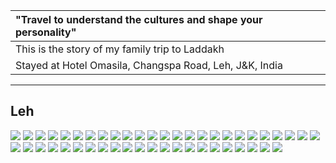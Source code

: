 | "Travel to understand the cultures and shape your personality"|
| :--- |
| This is the story of my family trip to Laddakh|
| Stayed at Hotel Omasila, Changspa Road, Leh, J&K, India |

---

##  Leh
![](https://github.com/inbravo/travel/blob/master/september-2018/images/IMG_20180928_112956.jpg)
![](https://github.com/inbravo/travel/blob/master/september-2018/images/IMG_20180928_134149.jpg)
![](https://github.com/inbravo/travel/blob/master/september-2018/images/IMG_20180928_134456.jpg)
![](https://github.com/inbravo/travel/blob/master/september-2018/images/IMG_20180928_135136.jpg)
![](https://github.com/inbravo/travel/blob/master/september-2018/images/IMG_20180928_203027_HHT.jpg)
![](https://github.com/inbravo/travel/blob/master/september-2018/images/IMG_20180929_100249.jpg)
![](https://github.com/inbravo/travel/blob/master/september-2018/images/IMG_20180929_104330.jpg)
![](https://github.com/inbravo/travel/blob/master/september-2018/images/IMG_20180929_104505.jpg)
![](https://github.com/inbravo/travel/blob/master/september-2018/images/IMG_20180929_104521.jpg)
![](https://github.com/inbravo/travel/blob/master/september-2018/images/IMG_20180929_105122.jpg)
![](https://github.com/inbravo/travel/blob/master/september-2018/images/IMG_20180929_112417_HDR.jpg)
![](https://github.com/inbravo/travel/blob/master/september-2018/images/IMG_20180930_105423.jpg)
![](https://github.com/inbravo/travel/blob/master/september-2018/images/IMG_20180930_110215.jpg)
![](https://github.com/inbravo/travel/blob/master/september-2018/images/IMG_20180930_110226.jpg)
![](https://github.com/inbravo/travel/blob/master/september-2018/images/IMG_20180930_111043.jpg)
![](https://github.com/inbravo/travel/blob/master/september-2018/images/IMG_20180930_121918.jpg)
![](https://github.com/inbravo/travel/blob/master/september-2018/images/IMG_20180930_125947.jpg)
![](https://github.com/inbravo/travel/blob/master/september-2018/images/IMG_20180930_140320.jpg)
![](https://github.com/inbravo/travel/blob/master/september-2018/images/IMG_20180930_140323.jpg)
![](https://github.com/inbravo/travel/blob/master/september-2018/images/IMG_20180930_141133.jpg)
![](https://github.com/inbravo/travel/blob/master/september-2018/images/IMG_20180930_141351.jpg)
![](https://github.com/inbravo/travel/blob/master/september-2018/images/IMG_20180930_144311.jpg)
![](https://github.com/inbravo/travel/blob/master/september-2018/images/IMG_20180930_145412.jpg)
![](https://github.com/inbravo/travel/blob/master/september-2018/images/IMG_20180930_145714.jpg)
![](https://github.com/inbravo/travel/blob/master/september-2018/images/IMG_20180930_173112.jpg)
![](https://github.com/inbravo/travel/blob/master/september-2018/images/IMG_20180930_173131.jpg)
![](https://github.com/inbravo/travel/blob/master/september-2018/images/IMG_20180930_173303.jpg)
![](https://github.com/inbravo/travel/blob/master/september-2018/images/IMG_20181001_062839.jpg)
![](https://github.com/inbravo/travel/blob/master/september-2018/images/IMG_20181001_064428.jpg)
![](https://github.com/inbravo/travel/blob/master/september-2018/images/IMG_20181001_064510.jpg)
![](https://github.com/inbravo/travel/blob/master/september-2018/images/IMG_20181001_094334.jpg)
![](https://github.com/inbravo/travel/blob/master/september-2018/images/IMG_20181001_095541.jpg)
![](https://github.com/inbravo/travel/blob/master/september-2018/images/IMG_20181001_100653.jpg)
![](https://github.com/inbravo/travel/blob/master/september-2018/images/IMG_20181001_103549.jpg)
![](https://github.com/inbravo/travel/blob/master/september-2018/images/IMG_20181001_113216.jpg)
![](https://github.com/inbravo/travel/blob/master/september-2018/images/IMG_20181001_113714.jpg)
![](https://github.com/inbravo/travel/blob/master/september-2018/images/IMG_20181001_115352.jpg)
![](https://github.com/inbravo/travel/blob/master/september-2018/images/IMG_20181001_130325.jpg)
![](https://github.com/inbravo/travel/blob/master/september-2018/images/IMG_20181001_131255.jpg)
![](https://github.com/inbravo/travel/blob/master/september-2018/images/IMG_20181001_131324.jpg)
![](https://github.com/inbravo/travel/blob/master/september-2018/images/IMG_20181001_141806.jpg)
![](https://github.com/inbravo/travel/blob/master/september-2018/images/IMG_20181001_141826.jpg)
![](https://github.com/inbravo/travel/blob/master/september-2018/images/IMG_20181001_141828.jpg)
![](https://github.com/inbravo/travel/blob/master/september-2018/images/IMG_20181001_175908.jpg)
![](https://github.com/inbravo/travel/blob/master/september-2018/images/IMG_20181001_175915.jpg)
![](https://github.com/inbravo/travel/blob/master/september-2018/images/IMG_20181002_113316.jpg)
![](https://github.com/inbravo/travel/blob/master/september-2018/images/IMG_20181002_120705.jpg)
